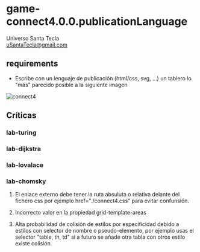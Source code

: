 # game-connect4.0.0.publicationLanguage
Universo Santa Tecla  
[uSantaTecla@gmail.com](mailto:uSantaTecla@gmail.com)  
  
## requirements 

* Escribe con un lenguaje de publicación (html/css, svg, ...) un tablero lo "más" parecido posible a la siguiente imagen

![connect4](../docs/images/conecta4.jpg) 


## Críticas   


###  lab-turing


### lab-dijkstra 


    
###  lab-lovalace 



    
###  lab-chomsky
1. El enlace externo debe tener la ruta absuluta o relativa delante del fichero css por ejemplo href="./connect4.css" para evitar confunsión.

2. Incorrecto valor en la propiedad grid-template-areas
3. Alta probabilidad de colisión de estilos por especificidad debido a estilos con selector de nombre o pseudo-elemento, por ejemplo usas el selector "table, th, td" si a futuro se añade otra tabla con otros estilo existe colisión.